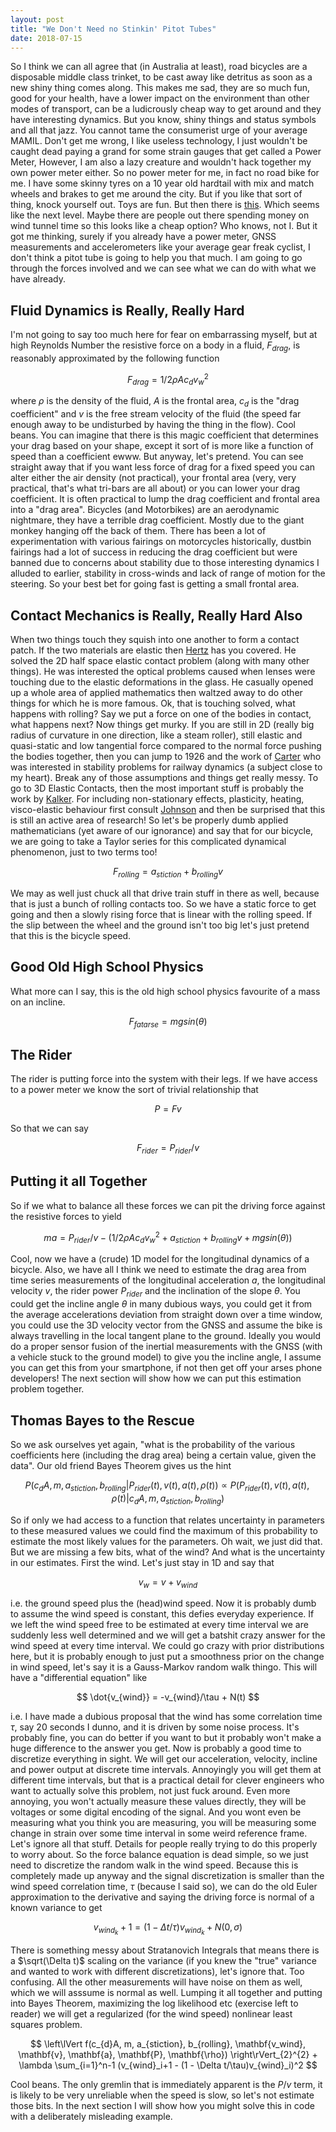 ```yaml
---
layout: post
title: "We Don't Need no Stinkin' Pitot Tubes"
date: 2018-07-15
---
```


So I think we can all agree that (in Australia at least), road bicycles are a disposable middle class trinket, to be cast away like detritus as soon as a new shiny thing comes along. This makes me sad, they are so much fun, good for your health, have a lower impact on the environment than other modes of transport, can be a ludicrously cheap way to get around and they have interesting dynamics. But you know, shiny things and status symbols and all that jazz. You cannot tame the consumerist urge of your average MAMIL. Don't get me wrong, I like useless technology, I just wouldn't be caught dead paying a grand for some strain gauges that get called a Power Meter, However, I am also a lazy creature and wouldn't hack together my own power meter either. So no power meter for me, in fact no road bike for me. I have some skinny tyres on a 10 year old hardtail with mix and match wheels and brakes to get me around the city. But if you like that sort of thing, knock yourself out. Toys are fun. But then there is [this](https://www.kickstarter.com/projects/powerpod/aeropod-power-and-aerodynamic-cda-measurement-for). Which seems like the next level. Maybe there are people out there spending money on wind tunnel time so this looks like a cheap option? Who knows, not I. But it got me thinking, surely if you already have a power meter, GNSS measurements and accelerometers like your average gear freak cyclist, I don't think a pitot tube is going to help you that much. I am going to go through the forces involved and we can see what we can do with what we have already.

## Fluid Dynamics is Really, Really Hard

I'm not going to say too much here for fear on embarrassing myself, but at high Reynolds Number the resistive force on a body in a fluid, $F_{drag}$, is reasonably approximated by the following function

$$F_{drag} = 1/2 \rho A c_{d} v_{w}^2$$

where $\rho$ is the density of the fluid, $A$ is the frontal area, $c_{d}$ is the "drag coefficient" and $v$ is the free stream velocity of the fluid (the speed far enough away to be undisturbed by having the thing in the flow). Cool beans. You can imagine that there is this magic coefficient that determines your drag based on your shape, except it sort of is more like a function of speed than a coefficient ewww. But anyway, let's pretend. You can see straight away that if you want less force of drag for a fixed speed you can alter either the air density (not practical), your frontal area (very, very practical, that's what tri-bars are all about) or you can lower your drag coefficient. It is often practical to lump the drag coefficient and frontal area into a "drag area". Bicycles (and Motorbikes) are an aerodynamic nightmare, they have a terrible drag coefficient. Mostly due to the giant monkey hanging off the back of them. There has been a lot of experimentation with various fairings on motorcycles historically, dustbin fairings had a lot of success in reducing the drag coefficient but were banned due to concerns about stability due to those interesting dynamics I alluded to earlier, stability in cross-winds and lack of range of motion for the steering. So your best bet for going fast is getting a small frontal area.

## Contact Mechanics is Really, Really Hard Also

When two things touch they squish into one another to form a contact patch. If the two materials are elastic then [Hertz](https://archive.org/details/cu31924012500306) has you covered. He solved the 2D half space elastic contact problem (along with many other things). He was interested the optical problems caused when lenses were touching due to the elastic deformations in the glass. He casually opened up a whole area of applied mathematics then waltzed away to do other things for which he is more famous. Ok, that is touching solved, what happens with rolling? Say we put a force on one of the bodies in contact, what happens next? Now things get murky. If you are still in 2D (really big radius of curvature in one direction, like a steam roller), still elastic and quasi-static and low tangential force compared to the normal force pushing the bodies together, then you can jump to 1926 and the work of [Carter](http://rspa.royalsocietypublishing.org/content/112/760/151) who was interested in stability problems for railway dynamics (a subject close to my heart). Break any of those assumptions and things get really messy. To go to 3D Elastic Contacts, then the most important stuff is probably the work by [Kalker](https://www.springer.com/gp/book/9780792307129). For including non-stationary effects, plasticity, heating, visco-elastic behaviour first consult [Johnson](https://www.cambridge.org/core/books/contact-mechanics/E3707F77C2EBCE727C3911AFBD2E4AC2) and then be surprised that this is still an active area of research! So let's be properly dumb applied mathematicians (yet aware of our ignorance) and say that for our bicycle, we are going to take a Taylor series for this complicated dynamical phenomenon, just to two terms too!

$$F_{rolling} = a_{stiction} + b_{rolling}v$$

We may as well just chuck all that drive train stuff in there as well, because that is just a bunch of rolling contacts too. So we have a static force to get going and then a slowly rising force that is linear with the rolling speed. If the slip between the wheel and the ground isn't too big let's just pretend that this is the bicycle speed.

## Good Old High School Physics

What more can I say, this is the old high school physics favourite of a mass on an incline.

$$F_{fatarse} = mgsin(\theta) $$

## The Rider

The rider is putting force into the system with their legs. If we have access to a power meter we know the sort of trivial relationship that

$$ P = Fv $$

So that we can say

$$ F_{rider} = P_{rider}/v $$

## Putting it all Together

So if we what to balance all these forces we can pit the driving force against the resistive forces to yield

$$ ma = P_{rider}/v - \left(1/2 \rho A c_{d}v_{w}^2 + a_{stiction} + b_{rolling}v + mgsin(\theta)\right) $$

Cool, now we have a (crude) 1D model for the longitudinal dynamics of a bicycle. Also, we have all I think we need to estimate the drag area from time series measurements of the longitudinal acceleration $a$, the longitudinal velocity $v$, the rider power $P_{rider}$ and the inclination of the slope $\theta$. You could get the incline angle $\theta$ in many dubious ways, you could get it from the average accelerations deviation from straight down over a time window, you could use the 3D velocity vector from the GNSS and assume the bike is always travelling in the local tangent plane to the ground. Ideally you would do a proper sensor fusion of the inertial measurements with the GNSS (with a vehicle stuck to the ground model) to give you the incline angle, I assume you can get this from your smartphone, if not then get off your arses phone developers! The next section will show how we can put this estimation problem together.

## Thomas Bayes to the Rescue

So we ask ourselves yet again, "what is the probability of the various coefficients here (including the drag area) being a certain value, given the data". Our old friend Bayes Theorem gives us the hint

$$ P(c_{d}A, m, a_{stiction}, b_{rolling} | P_{rider}(t), v(t), a(t), \rho (t)) \propto P( P_{rider}(t), v(t), a(t), \rho (t) | c_{d}A, m, a_{stiction}, b_{rolling} ) $$

So if only we had access to a function that relates uncertainty in parameters to these measured values we could find the maximum of this probability to estimate the most likely values for the parameters. Oh wait, we just did that. But we are missing a few bits, what of the wind? And what is the uncertainty in our estimates. First the wind. Let's just stay in 1D and say that

$$ v_{w} = v + v_{wind} $$

i.e. the ground speed plus the (head)wind speed. Now it is probably dumb to assume the wind speed is constant, this defies everyday experience. If we left the wind speed free to be estimated at every time interval we are suddenly less well determined and we will get a batshit crazy answer for the wind speed at every time interval. We could go crazy with prior distributions here, but it is probably enough to just put a smoothness prior on the change in wind speed, let's say it is a Gauss-Markov random walk thingo. This will have a "differential equation" like

$$ \dot{v_{wind}} = -v_{wind}/\tau + N(t) $$

i.e. I have made a dubious proposal that the wind has some correlation time $\tau$, say 20 seconds I dunno, and it is driven by some noise process. It's probably fine, you can do better if you want to but it probably won't make a huge difference to the answer you get. 
Now is probably a good time to discretize everything in sight. We will get our acceleration, velocity, incline and power output at discrete time intervals. Annoyingly you will get them at different time intervals, but that is a practical detail for clever engineers who want to actually solve this problem, not just fuck around. Even more annoying, you won't actually measure these values directly, they will be voltages or some digital encoding of the signal. And you wont even be measuring what you think you are measuring, you will be measuring some change in strain over some time interval in some weird reference frame. Let's ignore all that stuff. Details for people really trying to do this properly to worry about. So the force balance equation is dead simple, so we just need to discretize the random walk in the wind speed. Because this is completely made up anyway and the signal discretization is smaller than the wind speed correlation time, $\tau$ (because I said so), we can do the old Euler approximation to the derivative and saying the driving force is normal of a known variance to get

$$ v_{wind}_k+1 = (1 - \Delta t/\tau)v_{wind}_k  + N(0,\sigma) $$

There is something messy about Stratanovich Integrals that means there is a $\sqrt(\Delta t)$ scaling on the variance (if you knew the "true" variance and wanted to work with different discretizations), let's ignore that. Too confusing. All the other measurements will have noise on them as well, which we will asssume is normal as well. Lumping it all together and putting into Bayes Theorem, maximizing the log likelihood etc (exercise left to reader) we will get a regularized (for the wind speed) nonlinear least squares problem.

$$ \left\lVert f(c_{d}A, m, a_{stiction}, b_{rolling}, \mathbf{v_wind}, \mathbf{v}, \mathbf{a}, \mathbf{P}, \mathbf{\rho}) \right\rVert_{2}^{2} + \lambda \sum_{i=1}^n-1 (v_{wind}_i+1  - (1 - \Delta t/\tau)v_{wind}_i)^2 $$
 
Cool beans. The only gremlin that is immediately apparent is the $P/v$ term, it is likely to be very unreliable when the speed is slow, so let's not estimate those bits. In the next section I will show how you might solve this in code with a deliberately misleading example.